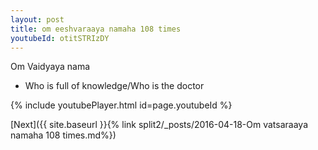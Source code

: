 ```yaml
---
layout: post
title: om eeshvaraaya namaha 108 times
youtubeId: otitSTRIzDY
---
```

 
 
Om Vaidyaya nama 
 
 -  Who is full of knowledge/Who is the doctor 
 
  
 
  
 
 
 
 
 
 


{% include youtubePlayer.html id=page.youtubeId %}
 
[Next]({{ site.baseurl }}{% link  split2/_posts/2016-04-18-Om vatsaraaya namaha 108 times.md%})
 
